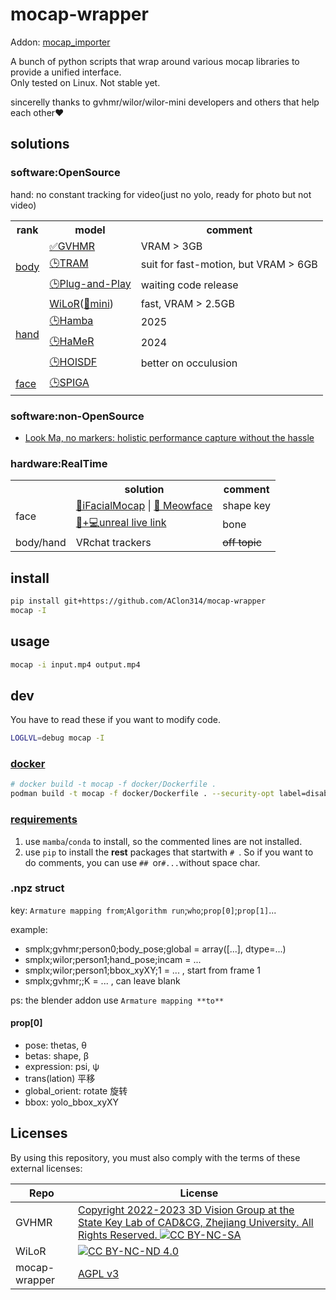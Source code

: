 # mocap-wrapper
Addon: [mocap_importer](https://github.com/AClon314/mocap_importer_blender)

A bunch of python scripts that wrap around various mocap libraries to provide a unified interface.  
Only tested on Linux. Not stable yet.

sincerelly thanks to gvhmr/wilor/wilor-mini developers and others that help each other♥️
## solutions
### software:OpenSource
hand: no constant tracking for video(just no yolo, ready for photo but not video)

<table>
  <tr>
    <th>rank</th>
    <th>model</th>
    <th>comment</th>
  </tr>
  <tr>
    <td rowspan="3"><a href="https://paperswithcode.com/task/3d-human-pose-estimation" title="3d-human-pose-estimation 3D人体姿态估计">body</a></td>
    <td><a href="https://github.com/zju3dv/GVHMR" title="Implementing">✅GVHMR</a></td>
    <td>VRAM > 3GB </td>
  </tr>
  <tr>
    <td><a href="https://github.com/yufu-wang/tram" title="">🕒TRAM</a></td>
    <td>suit for fast-motion, but VRAM > 6GB</td>
  </tr>
  <tr>
    <td><a href="https://physicalmotionrestoration.github.io/" title="">🕒Plug-and-Play</a></td>
    <td>waiting code release</td>
  </tr>

  <tr>
    <td rowspan="4"><a href="https://paperswithcode.com/task/3d-hand-pose-estimation" title="3d-hand-pose-estimation 3D手部姿态估计">hand</a></td>
    <td><a href="https://github.com/rolpotamias/WiLoR">WiLoR</a>(<a href="https://github.com/warmshao/WiLoR-mini">🚧mini</a>)</td>
    <td>fast, VRAM > 2.5GB</td>
  </tr>
  <tr>
    <td><a href="https://github.com/humansensinglab/Hamba">🕒Hamba</a></td>
    <td>2025</td>
  </tr>
   <tr>
    <td><a href="https://github.com/geopavlakos/hamer">🕒HaMeR</a></td>
    <td>2024</td>
  </tr>
  <tr>
    <td><a href="https://github.com/amathislab/hoisdf">🕒HOISDF</a></td>
    <td>better on occulusion</td>
  </tr>
  

  <tr>
    <td rowspan="1"><a href="https://paperswithcode.com/task/facial-landmark-detection" title="facial-landmark-detection 面部特征点检测">face</a></td>
    <td><a href="https://github.com/andresprados/SPIGA">🕒SPIGA</a></td>
    <td></td>
  </tr>
</table>

### software:non-OpenSource
- [Look Ma, no markers: holistic performance capture without the hassle](https://www.youtube.com/watch?v=4RkLDW3GmdY)

### hardware:RealTime
<style>
.icon {
  width: 1em;
  height: 1em;
  vertical-align: -0.125em;
}
</style>
<table>
  <tr>
    <th></th>
    <th>solution</th>
    <th>comment</th>
  </tr>

  <tr>
    <td rowspan="2">face</td>
    <td>
      <a href="https://www.ifacialmocap.com/" title="iPhone X + PC(win/Mac)">🍎iFacialMocap</a> | 
      <a href="https://suvidriel.itch.io/meowface" title="free, android, can work with iFacialMocap PC client">🤖 Meowface</a>
    </td>
    <td>shape key</td>
  </tr>
  <tr>
    <td>
      <a href="https://dev.epicgames.com/documentation/en-us/unreal-engine/live-link-in-unreal-engine">🍎+💻unreal live link</a>
    </td>
    <td>bone</td>
  </tr>

  <tr>
    <td rowspan="1">body/hand</td>
    <td>VRchat trackers</td>
    <td><del>off topic</del></td>
  </tr>

</table>

## install
```sh
pip install git+https://github.com/AClon314/mocap-wrapper
mocap -I
```

## usage
```sh
mocap -i input.mp4 output.mp4
```

## dev
You have to read these if you want to modify code.

```sh
LOGLVL=debug mocap -I
```

### [docker](docker/Dockerfile)
```sh
# docker build -t mocap -f docker/Dockerfile .
podman build -t mocap -f docker/Dockerfile . --security-opt label=disable
```

### [requirements](src/mocap_wrapper/requirements/gvhmr.txt)
1. use `mamba`/`conda` to install, so the commented lines are not installed.
2. use `pip` to install the **rest** packages that startwith `# `. So if you want to do comments, you can use `## `or`#...`without space char.

### .npz struct
key: `Armature mapping from`;`Algorithm run`;`who`;`prop[0]`;`prop[1]`...

example: 
- smplx;gvhmr;person0;body_pose;global = array([...], dtype=...)
- smplx;wilor;person1;hand_pose;incam = ...
- smplx;wilor;person1;bbox_xyXY;1 = ... , start from frame 1
- smplx;gvhmr;;K = ... , can leave blank

ps:
the blender addon use `Armature mapping **to**`

#### prop[0]
- pose: thetas, θ
- betas: shape, β
- expression: psi, ψ
- trans(lation) 平移
- global_orient: rotate 旋转
- bbox: yolo_bbox_xyXY

## Licenses
By using this repository, you must also comply with the terms of these external licenses:

| Repo | License |
|-|-|
|GVHMR|[Copyright 2022-2023 3D Vision Group at the State Key Lab of CAD&CG, Zhejiang University. All Rights Reserved. ![CC BY-NC-SA](https://licensebuttons.net/l/by-nc-sa/3.0/88x31.png)](https://github.com/zju3dv/GVHMR/blob/main/LICENSE "CC BY-NC-SA")
|WiLoR| [![CC BY-NC-ND 4.0](https://licensebuttons.net/l/by-nc-nd/3.0/88x31.png)](https://github.com/rolpotamias/WiLoR/blob/main/license.txt "CC BY-NC-ND 4.0")
|mocap-wrapper| [AGPL v3](./LICENSE)